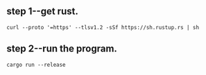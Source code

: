 ## step 1--get rust.
`curl --proto '=https' --tlsv1.2 -sSf https://sh.rustup.rs | sh`
## step 2--run the program.
`cargo run --release`

